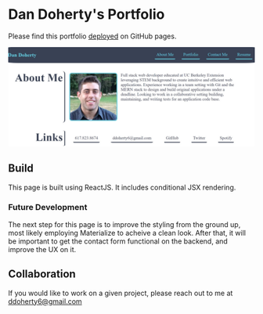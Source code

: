 # Dan Doherty's Portfolio

Please find this portfolio [deployed](https://ddoherty6.github.io/portfolio/) on GitHub pages.

![screenshot](./client/public/images/screenshot2.jpg)

## Build

This page is built using ReactJS. It includes conditional JSX rendering.

### Future Development

The next step for this page is to improve the styling from the ground up, most likely employing Materialize to acheive a clean look. After that, it will be important to get the contact form functional on the backend, and improve the UX on it. 

## Collaboration

If you would like to work on a given project, please reach out to me at ddoherty6@gmail.com